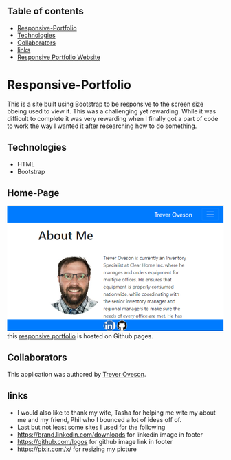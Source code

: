 ## Table of contents
* [Responsive-Portfolio](#Responsive-Portfolio)
* [Technologies](#Technologies)
* [Collaborators](#collaborators)
* [links](#links)
* [Responsive Portfolio Website](https://toveson.github.io/portfolio/)


# Responsive-Portfolio

This is a site built using Bootstrap to be responsive to the screen size bbeing used to view it. This was a challenging yet rewarding. While it was difficult to complete it was very rewarding when I finally got a part of code to work the way I wanted it after researching how to do something. 

## Technologies
* HTML
* Bootstrap


## Home-Page
![About me page](images/aboutMePage.PNG)
this [responsive portfolio](https://toveson.github.io/portfolio/) is hosted on Github pages.

## Collaborators
This application was authored by [Trever Oveson](https://github.com/toveson).

## links
* I would also like to thank my wife, Tasha for helping me wite my about me and my friend, Phil who I bounced a lot of ideas off of.
* Last but not least some sites I used for the following
* https://brand.linkedin.com/downloads for linkedin image in footer
* https://github.com/logos for github image link in footer
* https://pixlr.com/x/ for resizing my picture

